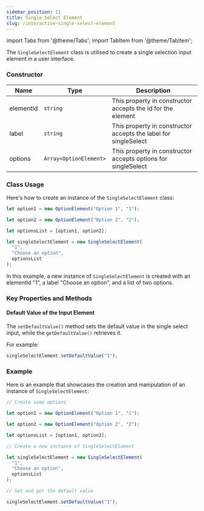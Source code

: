 ```yaml
---
sidebar_position: 11
title: Single Select Element
slug: /interactive-single-select-element
---
```


import Tabs from '@theme/Tabs';
import TabItem from '@theme/TabItem';

The `SingleSelectElement` class is utilised to create a single selection input element in a user interface.

### Constructor

| Name      | Type                   | Description                                                     |
| --------- | ---------------------- | --------------------------------------------------------------- |
| elementId | `string`               | This property in constructor accepts the Id for the element     |
| label     | `string`               | This property in constructor accepts the label for singleSelect |
| options   | `Array<OptionElement>` | This property in constructor accepts options for singleSelect   |

### Class Usage

Here's how to create an instance of the `SingleSelectElement` class:

<Tabs>
<TabItem value="typescript" label="Typescript">

```typescript
let option1 = new OptionElement("Option 1", "1");

let option2 = new OptionElement("Option 2", "2");

let optionsList = [option1, option2];

let singleSelectElement = new SingleSelectElement(
  "1",
  "Choose an option",
  optionsList
);
```

</TabItem>
</Tabs>

In this example, a new instance of `SingleSelectElement` is created with an elementId "1", a label "Choose an option", and a list of two options.

### Key Properties and Methods

#### Default Value of the Input Element

The `setDefaultValue()` method sets the default value in the single select input, while the `getDefaultValue()` retrieves it.

For example:

<Tabs>
<TabItem value="typescript" label="Typescript">

```typescript
singleSelectElement.setDefaultValue("1");
```

</TabItem>
</Tabs>

### Example

Here is an example that showcases the creation and manipulation of an instance of `SingleSelectElement`:

<Tabs>
<TabItem value="typescript" label="Typescript">

```typescript
// Create some options

let option1 = new OptionElement("Option 1", "1");

let option2 = new OptionElement("Option 2", "2");

let optionsList = [option1, option2];

// Create a new instance of SingleSelectElement

let singleSelectElement = new SingleSelectElement(
  "1",
  "Choose an option",
  optionsList
);

// Set and get the default value

singleSelectElement.setDefaultValue("1");
```

</TabItem>
</Tabs>
